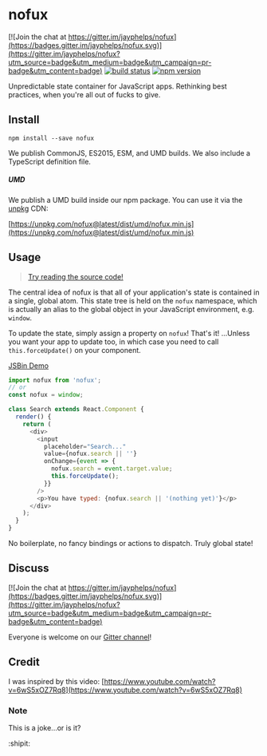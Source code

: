 # nofux
[![Join the chat at https://gitter.im/jayphelps/nofux](https://badges.gitter.im/jayphelps/nofux.svg)](https://gitter.im/jayphelps/nofux?utm_source=badge&utm_medium=badge&utm_campaign=pr-badge&utm_content=badge)
[![build status](https://img.shields.io/travis/reactjs/redux/master.svg)](https://travis-ci.org/jayphelps/nofux)
[![npm version](https://img.shields.io/npm/v/nofux.svg)](https://www.npmjs.com/package/nofux)

Unpredictable state container for JavaScript apps. Rethinking best practices, when you're all out of fucks to give.


## Install

```
npm install --save nofux
```

We publish CommonJS, ES2015, ESM, and UMD builds. We also include a TypeScript definition file.

##### UMD

We publish a UMD build inside our npm package. You can use it via the [unpkg](https://unpkg.com/) CDN:

[https://unpkg.com/nofux@latest/dist/umd/nofux.min.js](https://unpkg.com/nofux@latest/dist/umd/nofux.min.js)

## Usage

> [Try reading the source code!](https://github.com/jayphelps/nofux/blob/master/src/index.ts)

The central idea of nofux is that all of your application's state is contained in a single, global atom. This state tree is held on the `nofux` namespace, which is actually an alias to the global object in your JavaScript environment, e.g. `window`.

To update the state, simply assign a property on `nofux`! That's it! ...Unless you want your app to update too, in which case you need to call `this.forceUpdate()` on your component.

[JSBin Demo](http://jsbin.com/kokivar/edit?js,output)

```js
import nofux from 'nofux';
// or
const nofux = window;

class Search extends React.Component {
  render() {
    return (
      <div>
        <input
          placeholder="Search..."
          value={nofux.search || ''}
          onChange={event => {
            nofux.search = event.target.value;
            this.forceUpdate();
          }}
        />
        <p>You have typed: {nofux.search || '(nothing yet)'}</p>
      </div>
    );
  }
}
```

No boilerplate, no fancy bindings or actions to dispatch. Truly global state!

## Discuss

[![Join the chat at https://gitter.im/jayphelps/nofux](https://badges.gitter.im/jayphelps/nofux.svg)](https://gitter.im/jayphelps/nofux?utm_source=badge&utm_medium=badge&utm_campaign=pr-badge&utm_content=badge)

Everyone is welcome on our [Gitter channel](https://gitter.im/jayphelps/nofux?utm_source=badge&utm_medium=badge&utm_campaign=pr-badge&utm_content=badge)!

## Credit

I was inspired by this video: [https://www.youtube.com/watch?v=6wS5xOZ7Rq8](https://www.youtube.com/watch?v=6wS5xOZ7Rq8)

### Note

This is a joke...or is it?

:shipit:
